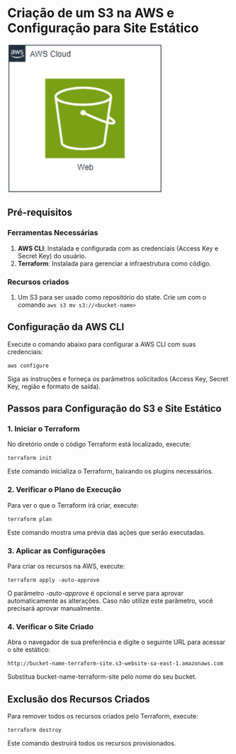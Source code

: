 # Criação de um S3 na AWS e Configuração para Site Estático

![ambiente](ambiente.png)


## Pré-requisitos

### Ferramentas Necessárias

1. **AWS CLI**: Instalada e configurada com as credenciais (Access Key e Secret Key) do usuário.
2. **Terraform**: Instalada para gerenciar a infraestrutura como código.

### Recursos criados

1. Um S3 para ser usado como repositório do state. Crie um com o comando `aws s3 mv s3://<bucket-name>`

## Configuração da AWS CLI
Execute o comando abaixo para configurar a AWS CLI com suas credenciais:

```
aws configure
```

Siga as instruções e forneça os parâmetros solicitados (Access Key, Secret Key, região e formato de saída).

## Passos para Configuração do S3 e Site Estático

### 1. Iniciar o Terraform
No diretório onde o código Terraform está localizado, execute:

```
terraform init
```

Este comando inicializa o Terraform, baixando os plugins necessários.

### 2. Verificar o Plano de Execução
Para ver o que o Terraform irá criar, execute:

```
terraform plan
```

Este comando mostra uma prévia das ações que serão executadas.

### 3. Aplicar as Configurações
Para criar os recursos na AWS, execute:

```
terraform apply -auto-approve
```

O parâmetro *-auto-approve* é opcional e serve para aprovar automaticamente as alterações. Caso não utilize este parâmetro, você precisará aprovar manualmente.

### 4. Verificar o Site Criado
Abra o navegador de sua preferência e digite o seguinte URL para acessar o site estático:

```
http://bucket-name-terraform-site.s3-website-sa-east-1.amazonaws.com
```

Substitua bucket-name-terraform-site pelo nome do seu bucket.

## Exclusão dos Recursos Criados
Para remover todos os recursos criados pelo Terraform, execute:

```
terraform destroy
```

Este comando destruirá todos os recursos provisionados.
